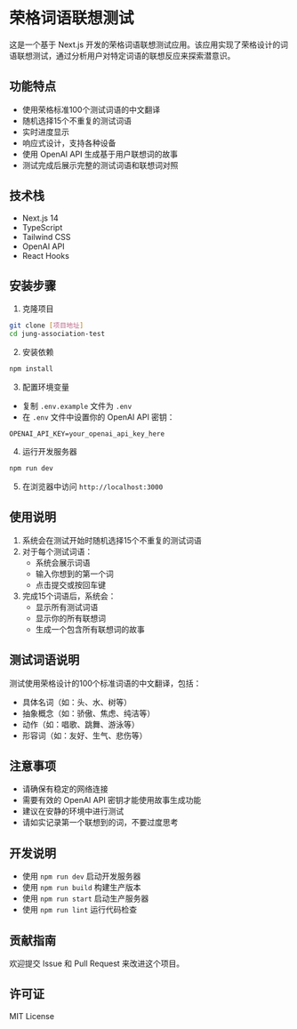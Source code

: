 # 荣格词语联想测试

这是一个基于 Next.js 开发的荣格词语联想测试应用。该应用实现了荣格设计的词语联想测试，通过分析用户对特定词语的联想反应来探索潜意识。

## 功能特点

- 使用荣格标准100个测试词语的中文翻译
- 随机选择15个不重复的测试词语
- 实时进度显示
- 响应式设计，支持各种设备
- 使用 OpenAI API 生成基于用户联想词的故事
- 测试完成后展示完整的测试词语和联想词对照

## 技术栈

- Next.js 14
- TypeScript
- Tailwind CSS
- OpenAI API
- React Hooks

## 安装步骤

1. 克隆项目
```bash
git clone [项目地址]
cd jung-association-test
```

2. 安装依赖
```bash
npm install
```

3. 配置环境变量
- 复制 `.env.example` 文件为 `.env`
- 在 `.env` 文件中设置你的 OpenAI API 密钥：
```
OPENAI_API_KEY=your_openai_api_key_here
```

4. 运行开发服务器
```bash
npm run dev
```

5. 在浏览器中访问 `http://localhost:3000`

## 使用说明

1. 系统会在测试开始时随机选择15个不重复的测试词语
2. 对于每个测试词语：
   - 系统会展示词语
   - 输入你想到的第一个词
   - 点击提交或按回车键
3. 完成15个词语后，系统会：
   - 显示所有测试词语
   - 显示你的所有联想词
   - 生成一个包含所有联想词的故事

## 测试词语说明

测试使用荣格设计的100个标准词语的中文翻译，包括：
- 具体名词（如：头、水、树等）
- 抽象概念（如：骄傲、焦虑、纯洁等）
- 动作（如：唱歌、跳舞、游泳等）
- 形容词（如：友好、生气、悲伤等）

## 注意事项

- 请确保有稳定的网络连接
- 需要有效的 OpenAI API 密钥才能使用故事生成功能
- 建议在安静的环境中进行测试
- 请如实记录第一个联想到的词，不要过度思考

## 开发说明

- 使用 `npm run dev` 启动开发服务器
- 使用 `npm run build` 构建生产版本
- 使用 `npm run start` 启动生产服务器
- 使用 `npm run lint` 运行代码检查

## 贡献指南

欢迎提交 Issue 和 Pull Request 来改进这个项目。

## 许可证

MIT License
